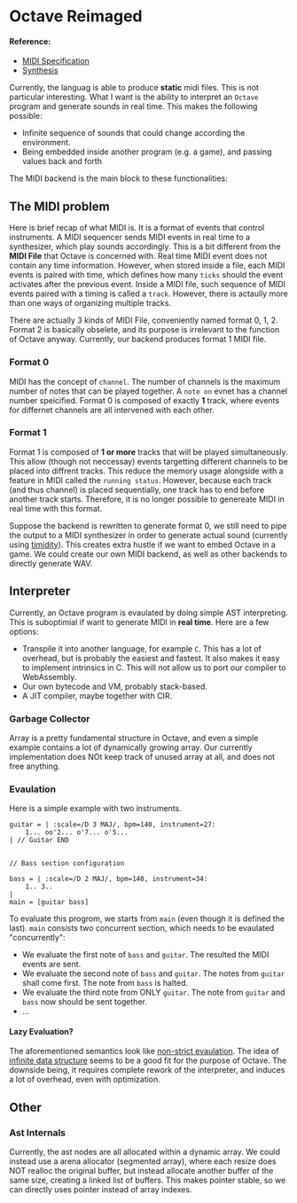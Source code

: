 # Octave Reimaged
#### Reference: 
  - [MIDI Specification](https://www.freqsound.com/SIRA/MIDI%20Specification.pdf)
  - [Synthesis](https://hernandis.me/2019/10/20/haskell-infinite-structures.html)


Currently, the languag is able to produce **static** midi files. This is not particular interesting. What I want is the ability to interpret an `Octave` program and generate sounds in real time. This makes the following possible:
  - Infinite sequence of sounds that could change according the environment.
  - Being embedded inside another program (e.g. a game), and passing values back and forth

The MIDI backend is the main block to these functionalities:
## The MIDI problem
Here is brief recap of what MIDI is. It is a format of events that control instruments. A MIDI sequencer sends MIDI events in real time to a synthesizer, which play sounds accordingly. This is a bit different from the **MIDI File** that Octave is concerned with. Real time MIDI event does not contain any time information. However, when stored inside a file, each MIDI events is paired with time, which defines how many `ticks` should the event activates after the previous event. Inside a MIDI file, such sequence of MIDI events paired with a timing is called a `track`. However, there is actaully more than one ways of organizing multiple tracks.

There are actually 3 kinds of MIDI File, conveniently named format 0, 1, 2. Format 2 is basically obselete, and its purpose is irrelevant to the function of Octave anyway.
Currently, our backend produces format 1 MIDI file.
### Format 0
MIDI has the concept of `channel`. The number of channels is the maximum number of notes that can be played together. A `note on` evnet has a channel number speicified. Format 0 is composed of exactly **1** track, where events for differnet channels are all intervened with each other.
### Format 1
Format 1 is composed of **1 or more** tracks that will be played simultaneously. This allow (though not neccessay) events targetting different channels to be placed into diffrent tracks. This reduce the memory usage alongside with a feature in MIDI called the `running status`. However, because each track (and thus channel) is placed sequentially, one track has to end before another track starts. Therefore, it is no longer possible to genereate MIDI in real time with this format.


Suppose the backend is rewritten to generate format 0, we still need to pipe the output to a MIDI synthesizer in order to generate actual sound (currently using [timidity](https://sourceforge.net/projects/timidity/)). This creates extra hustle if we want to embed Octave in a game. We could create our own MIDI backend, as well as other backends to directly generate WAV.
## Interpreter
Currently, an Octave program is evaulated by doing simple AST interpreting. This is suboptimial if want to generate MIDI in **real time**. Here are a few options:
  - Transpile it into another language, for example `C`. This has a lot of overhead, but is probably the easiest and fastest. It also makes it easy to implement intrinsics in C. This will not allow us to port our compiler to WebAssembly.
  - Our own bytecode and VM, probably stack-based.
  - A JIT compiler, maybe together with CIR.
### Garbage Collector
Array is a pretty fundamental structure in Octave, and even a simple example contains a lot of dynamically growing array. Our currently implementation does NOt keep track of unused array at all, and does not free anything.
### Evaulation
Here is a simple example with two instruments.
```
guitar = | :scale=/D 3 MAJ/, bpm=140, instrument=27: 
    1... oo'2... o'7... o'5...
| // Guitar END


// Bass section configuration

bass = | :scale=/D 2 MAJ/, bpm=140, instrument=34:  
    1.. 3..
|
main = [guitar bass]
```
To evaluate this progrom, we starts from `main` (even though it is defined the last). `main` consists two concurrent section, which needs to be evaulated "concurrently":
- We evaluate the first note of `bass` and `guitar`. The resulted the MIDI events are sent.
- We evaluate the second note of `bass` and `guitar`. The notes from `guitar` shall come first. The note from `bass` is halted.
- We evaluate the third note from ONLY `guitar`. The note from `guitar` and `bass` now should be sent together.
- ...
#### Lazy Evaluation?
The aforementioned semantics look like [non-strict evaulation](https://wiki.haskell.org/Lazy_evaluation). The idea of [infinite data structure](https://hernandis.me/2019/10/20/haskell-infinite-structures.html) seems to be a good fit for the purpose of Octave. The downside being, it requires complete rework of the interpreter, and induces a lot of overhead, even with optimization.
## Other
### Ast Internals

Currently, the ast nodes are all allocated within a dynamic array. We could instead use a arena allocator (segmented array), where each resize does NOT realloc the original buffer, but instead allocate another buffer of the same size, creating a linked list of buffers.
This makes pointer stable, so we can directly uses pointer instead of array indexes. 
